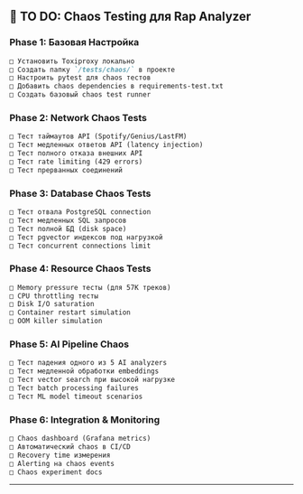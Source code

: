 ## 🎯 TO DO: Chaos Testing для Rap Analyzer

### **Phase 1: Базовая Настройка**
```markdown
□ Установить Toxiproxy локально
□ Создать папку `/tests/chaos/` в проекте
□ Настроить pytest для chaos тестов
□ Добавить chaos dependencies в requirements-test.txt
□ Создать базовый chaos test runner
```

### **Phase 2: Network Chaos Tests**
```markdown
□ Тест таймаутов API (Spotify/Genius/LastFM)
□ Тест медленных ответов API (latency injection)
□ Тест полного отказа внешних API
□ Тест rate limiting (429 errors)
□ Тест прерванных соединений
```

### **Phase 3: Database Chaos Tests**
```markdown
□ Тест отвала PostgreSQL connection
□ Тест медленных SQL запросов
□ Тест полной БД (disk space)
□ Тест pgvector индексов под нагрузкой
□ Тест concurrent connections limit
```

### **Phase 4: Resource Chaos Tests**
```markdown
□ Memory pressure тесты (для 57K треков)
□ CPU throttling тесты
□ Disk I/O saturation
□ Container restart simulation
□ OOM killer simulation
```

### **Phase 5: AI Pipeline Chaos**
```markdown
□ Тест падения одного из 5 AI analyzers
□ Тест медленной обработки embeddings
□ Тест vector search при высокой нагрузке
□ Тест batch processing failures
□ Тест ML model timeout scenarios
```

### **Phase 6: Integration & Monitoring**
```markdown
□ Chaos dashboard (Grafana metrics)
□ Автоматический chaos в CI/CD
□ Recovery time измерения
□ Alerting на chaos events
□ Chaos experiment docs
```

---

